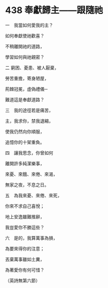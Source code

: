 # 438 奉獻歸主——跟隨祂

一　我當如何愛我的主？

如何奉獻使祂歡喜？

不稍離開祂的道路，

學習如何與祂親密？

二 窮困、憂患、被人厭棄，

勞苦重擔，寄身陋屋，

荊棘冠冕，虛偽禮儀─

難道這是奉獻道路？

三　我的途徑若是痛苦，

主，我求你，禁我退縮，

使我仍然向你順服，

追憶你的十架重負。

四　讓我思念，你曾如何

離開許多純潔樂事，

來憂、來餓、來倦、來渴，

無家之夜，不息之日。

五　為我來憂、來倦、來死，

你來不求自己喜悅；

地上安逸雖難推辭，

我豈愛你不勝這些？

六　是的，我算萬事為損，

為要來得你的注意；

丟棄萬事雖如土糞，

為著愛你有何可惜？

（英詩無第六節）

